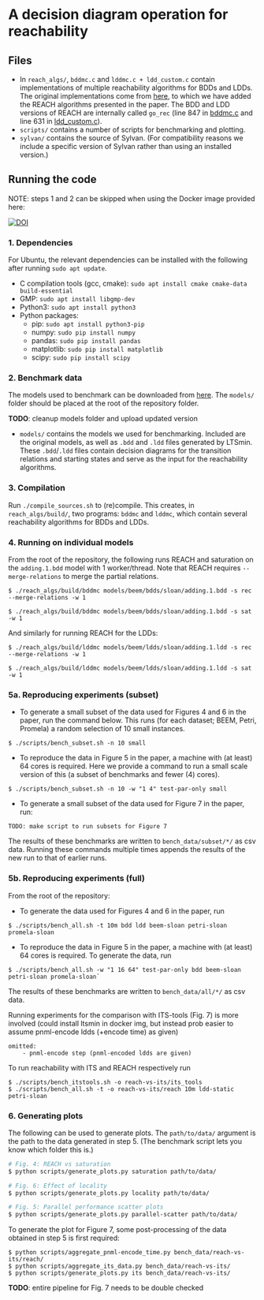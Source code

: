 # A decision diagram operation for reachability

## Files
* In `reach_algs/`, `bddmc.c` and `lddmc.c + ldd_custom.c` contain implementations of multiple reachability algorithms for BDDs and LDDs. The original implementations come from [here](https://github.com/trolando/sylvan/tree/master/examples), to which we have added the REACH algorithms presented in the paper. The BDD and LDD versions of REACH are internally called `go_rec` (line 847 in [bddmc.c](reach_algs/bddmc.c) and line 631 in [ldd_custom.c](reach_algs/ldd_custom.c)).
* `scripts/` contains a number of scripts for benchmarking and plotting.
* `sylvan/` contains the source of Sylvan. (For compatibility reasons we include a specific version of Sylvan rather than using an installed version.)

## Running the code

NOTE: steps 1 and 2 can be skipped when using the Docker image provided here: 

[![DOI](https://zenodo.org/badge/DOI/10.5281/zenodo.7333633.svg)](https://doi.org/10.5281/zenodo.7333633)

### 1. Dependencies
For Ubuntu, the relevant dependencies can be installed with the following after running `sudo apt update`.

* C compilation tools (gcc, cmake): `sudo apt install cmake cmake-data build-essential`
* GMP: `sudo apt install libgmp-dev`
* Python3: `sudo apt install python3`
* Python packages:
    * pip: `sudo apt install python3-pip`
    * numpy: `sudo pip install numpy`
    * pandas: `sudo pip install pandas`
    * matplotlib: `sudo pip install matplotlib`
    * scipy: `sudo pip install scipy`

### 2. Benchmark data
The models used to benchmark can be downloaded from [here](https://surfdrive.surf.nl/files/index.php/s/W38OBT78zEZM9MN). The `models/` folder should be placed at the root of the repository folder.

**TODO**: cleanup models folder and upload updated version

* `models/` contains the models we used for benchmarking. Included are the original models, as well as `.bdd` and `.ldd` files generated by LTSmin. These `.bdd`/`.ldd` files contain decision diagrams for the transition relations and starting states and serve as the input for the reachability algorithms.

### 3. Compilation
Run `./compile_sources.sh` to (re)compile. This creates, in `reach_algs/build/`, two programs: `bddmc` and `lddmc`, which contain several reachability algorithms for BDDs and LDDs.

### 4. Running on individual models
From the root of the repository, the following runs REACH and saturation on the `adding.1.bdd` model with 1 worker/thread. Note that REACH requires `--merge-relations` to merge the partial relations.
```shell
$ ./reach_algs/build/bddmc models/beem/bdds/sloan/adding.1.bdd -s rec --merge-relations -w 1

$ ./reach_algs/build/bddmc models/beem/bdds/sloan/adding.1.bdd -s sat -w 1
```

And similarly for running REACH for the LDDs:
```shell
$ ./reach_algs/build/lddmc models/beem/ldds/sloan/adding.1.ldd -s rec --merge-relations -w 1

$ ./reach_algs/build/lddmc models/beem/ldds/sloan/adding.1.ldd -s sat -w 1
```

### 5a. Reproducing experiments (subset)

* To generate a small subset of the data used for Figures 4 and 6 in the paper, run the command below. This runs (for each dataset; BEEM, Petri, Promela) a random selection of 10 small instances.
```shell
$ ./scripts/bench_subset.sh -n 10 small
``` 

* To reproduce the data in Figure 5 in the paper, a machine with (at least) 64 cores is required. Here we provide a command to run a small scale version of this (a subset of benchmarks and fewer  (4) cores).
```shell
$ ./scripts/bench_subset.sh -n 10 -w "1 4" test-par-only small
```

* To generate a small subset of the data used for Figure 7 in the paper, run:
```shell
TODO: make script to run subsets for Figure 7
```

The results of these benchmarks are written to `bench_data/subset/*/` as csv data. Running these commands multiple times appends the results of the new run to that of earlier runs.

### 5b. Reproducing experiments (full)
From the root of the repository:

* To generate the data used for Figures 4 and 6 in the paper, run 
```shell
$ ./scripts/bench_all.sh -t 10m bdd ldd beem-sloan petri-sloan promela-sloan
```


* To reproduce the data in Figure 5 in the paper, a machine with (at least) 64 cores is required. To generate the data, run
```shell
$ ./scripts/bench_all.sh -w "1 16 64" test-par-only bdd beem-sloan petri-sloan promela-sloan`
```


The results of these benchmarks are written to `bench_data/all/*/` as csv data.


Running experiments for the comparison with ITS-tools (Fig. 7) is more involved
(could install ltsmin in docker img, but instead prob easier to assume pnml-encode ldds (+encode time) as given)
```
omitted:
    - pnml-encode step (pnml-encoded ldds are given)
```

To run reachability with ITS and REACH respectively run
```shell
$ ./scripts/bench_itstools.sh -o reach-vs-its/its_tools
$ ./scripts/bench_all.sh -t -o reach-vs-its/reach 10m ldd-static petri-sloan
```

### 6. Generating plots
The following can be used to generate plots. The `path/to/data/` argument is the path to the data generated in step 5. (The benchmark script lets you know which folder this is.)

```bash
# Fig. 4: REACH vs saturation
$ python scripts/generate_plots.py saturation path/to/data/

# Fig. 6: Effect of locality
$ python scripts/generate_plots.py locality path/to/data/

# Fig. 5: Parallel performance scatter plots
$ python scripts/generate_plots.py parallel-scatter path/to/data/
```

To generate the plot for Figure 7, some post-processing of the data obtained in step 5 is first required:

```shell
$ python scripts/aggregate_pnml-encode_time.py bench_data/reach-vs-its/reach/
$ python scripts/aggregate_its_data.py bench_data/reach-vs-its/
$ python scripts/generate_plots.py its bench_data/reach-vs-its/
```

**TODO**: entire pipeline for Fig. 7 needs to be double checked
